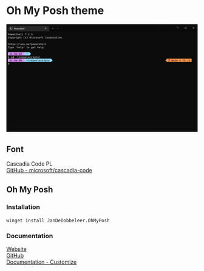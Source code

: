 # Oh My Posh theme
![screenshot](oh-my-posh-theme-screenshot.png)

## Font
Cascadia Code PL \
[GitHub - microsoft/cascadia-code](https://github.com/microsoft/cascadia-code)

## Oh My Posh
### Installation
`winget install JanDeDobbeleer.OhMyPosh`

### Documentation
[Website](https://ohmyposh.dev/) \
[GitHub](https://github.com/jandedobbeleer/oh-my-posh) \
[Documentation - Customize](https://ohmyposh.dev/docs/installation/customize)